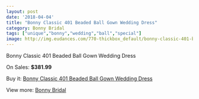 ```yaml
---
layout: post
date: '2018-04-04'
title: "Bonny Classic 401 Beaded Ball Gown Wedding Dress"
category: Bonny Bridal
tags: ["unique","bonny","wedding","ball","special"]
image: http://img.eudances.com/770-thickbox_default/bonny-classic-401-beaded-ball-gown-wedding-dress.jpg
---
```

Bonny Classic 401 Beaded Ball Gown Wedding Dress

On Sales: **$381.99**
<a href="https://www.eudances.com/en/bonny-bridal/255-bonny-classic-401-beaded-ball-gown-wedding-dress.html"><amp-img layout="responsive" width="600" height="600" src="//img.eudances.com/770-thickbox_default/bonny-classic-401-beaded-ball-gown-wedding-dress.jpg" alt="Bonny Classic 401 Beaded Ball Gown Wedding Dress 0" /></a>
<a href="https://www.eudances.com/en/bonny-bridal/255-bonny-classic-401-beaded-ball-gown-wedding-dress.html"><amp-img layout="responsive" width="600" height="600" src="//img.eudances.com/771-thickbox_default/bonny-classic-401-beaded-ball-gown-wedding-dress.jpg" alt="Bonny Classic 401 Beaded Ball Gown Wedding Dress 1" /></a>

Buy it: [Bonny Classic 401 Beaded Ball Gown Wedding Dress](https://www.eudances.com/en/bonny-bridal/255-bonny-classic-401-beaded-ball-gown-wedding-dress.html "Bonny Classic 401 Beaded Ball Gown Wedding Dress")

View more: [Bonny Bridal](https://www.eudances.com/en/3-bonny-bridal "Bonny Bridal")